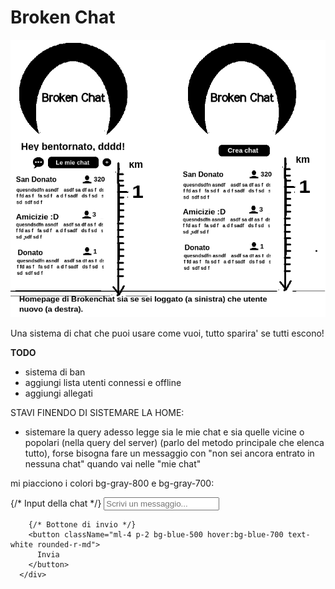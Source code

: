 # Broken Chat

![alt text](preview.png "First preview app")

Una sistema di chat che puoi usare come vuoi, tutto sparira' se tutti escono!

**TODO**

- sistema di ban
- aggiungi lista utenti connessi e offline
- aggiungi allegati


STAVI FINENDO DI SISTEMARE LA HOME:
- sistemare la query adesso legge sia le mie chat e sia quelle vicine o popolari (nella query del server) (parlo del metodo principale che elenca tutto), forse bisogna fare un messaggio con "non sei ancora entrato in nessuna chat" quando vai nelle "mie chat"

mi piacciono i colori bg-gray-800 e bg-gray-700:

<div className="flex items-center p-4 bg-gray-800 text-white">
        {/* Input della chat */}
        <input
          type="text"
          placeholder="Scrivi un messaggio..."
          className="flex-1 p-2 bg-gray-700 text-white rounded-l-md"
        />
        
        {/* Bottone di invio */}
        <button className="ml-4 p-2 bg-blue-500 hover:bg-blue-700 text-white rounded-r-md">
          Invia
        </button>
      </div>
